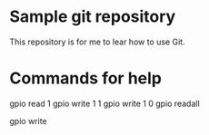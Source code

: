 # Sample git repository

This repository is for me to lear how to use Git.

# Commands for help
gpio read 1
gpio write 1 1
gpio write 1 0
gpio readall

gpio write <wPi> <value>
